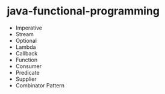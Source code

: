 # java-functional-programming

- Imperative
- Stream
- Optional
- Lambda
- Callback
- Function
- Consumer
- Predicate
- Supplier
- Combinator Pattern
